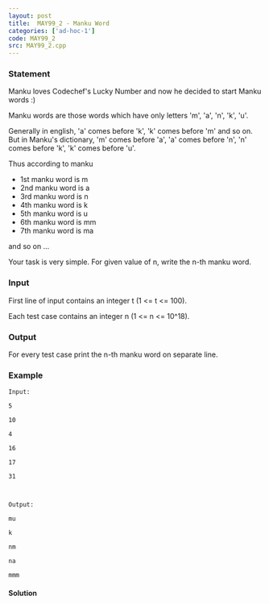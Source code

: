 ```yaml
---
layout: post
title:  MAY99_2 - Manku Word
categories: ['ad-hoc-1']
code: MAY99_2
src: MAY99_2.cpp
---
```


### **Statement**

Manku loves Codechef's Lucky Number and now he decided to start Manku words :)

Manku words are those words which have only letters 'm', 'a', 'n', 'k', 'u'.

Generally in english, 'a' comes before 'k', 'k' comes before 'm' and so on.
But in Manku's dictionary, 'm' comes before 'a', 'a' comes before 'n', 'n'
comes before 'k', 'k' comes before 'u'.

Thus according to manku

  * 1st manku word is m
  * 2nd manku word is a
  * 3rd manku word is n
  * 4th manku word is k
  * 5th manku word is u
  * 6th manku word is mm
  * 7th manku word is ma

and so on ...

Your task is very simple. For given value of n, write the n-th manku word.

### Input

First line of input contains an integer t (1 <= t <= 100).

Each test case contains an integer n (1 <= n <= 10^18).

### Output

For every test case print the n-th manku word on separate line.

### Example

    
    
    Input:
    5
    10
    4
    16
    17
    31
    
    Output:
    mu
    k
    nm
    na
    mmm



#### **Solution**



